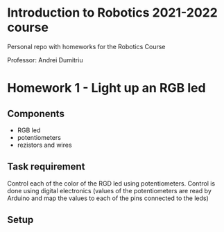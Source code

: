 # Introduction to Robotics 2021-2022 course
Personal repo with homeworks for the Robotics Course

Professor: Andrei Dumitriu  <br />

#  Homework 1 - Light up an RGB led

## Components 
* RGB led
* potentiometers
* rezistors and wires 

## Task requirement 
Control each of the color of the RGD led using potentiometers. Control is done using digital electronics (values of the potentiometers are read by Arduino and map the values to each of the pins connected to the leds)

## Setup 
